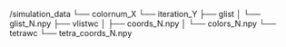 /simulation_data
└── colornum_X
└── iteration_Y
├── glist
│ └── glist_N.npy
├── vlistwc
│ ├── coords_N.npy
│ └── colors_N.npy
└── tetrawc
└── tetra_coords_N.npy